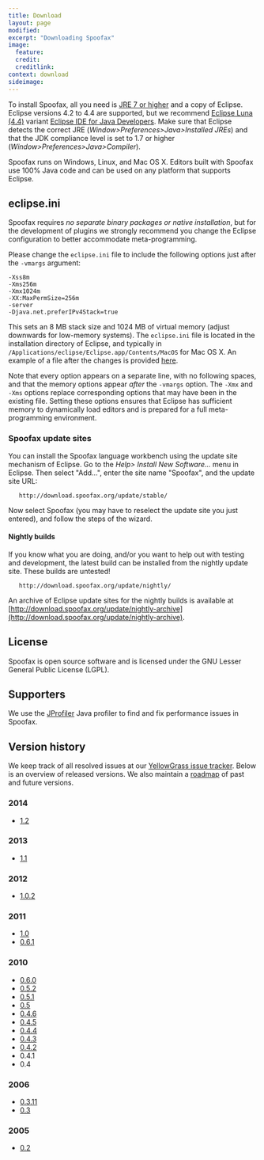 ```yaml
---
title: Download
layout: page
modified: 
excerpt: "Downloading Spoofax"
image:
  feature: 
  credit: 
  creditlink: 
context: download
sideimage: 
---
```


To install Spoofax, all you need is [JRE 7 or higher](http://www.oracle.com/technetwork/java/javase/downloads/index.html) 
and a copy of Eclipse. Eclipse versions 4.2 to 4.4 are supported, but we recommend [Eclipse Luna (4.4)](http://www.eclipse.org/downloads/) variant [Eclipse IDE for Java Developers](http://www.eclipse.org/downloads/packages/eclipse-ide-java-developers/lunasr1).
Make sure that Eclipse detects the correct JRE (*Window\>Preferences\>Java\>Installed JREs*) and that the JDK compliance level is set to 1.7 or higher (*Window\>Preferences\>Java\>Compiler*).

Spoofax runs on Windows, Linux, and Mac OS X. Editors built with Spoofax use 100% Java code and can be used on any platform that supports Eclipse.

## eclipse.ini

Spoofax requires *no separate binary packages or native installation*,
but for the development of plugins we strongly recommend you change the
Eclipse configuration to better accommodate meta-programming.

Please change the `eclipse.ini` file to include the following options
just after the `-vmargs` argument:

    -Xss8m
    -Xms256m
    -Xmx1024m
    -XX:MaxPermSize=256m
    -server
    -Djava.net.preferIPv4Stack=true

This sets an 8 MB stack size and 1024 MB of virtual memory (adjust
downwards for low-memory systems). The `eclipse.ini` file is located in
the installation directory of Eclipse, and typically in
`/Applications/eclipse/Eclipse.app/Contents/MacOS` for Mac OS X. An
example of a file after the changes is provided
[here](/Spoofax/ExampleIni).

Note that every option appears on a separate line, with no following
spaces, and that the memory options appear *after* the `-vmargs` option.
The `-Xmx` and `-Xms` options replace corresponding options that may
have been in the existing file. Setting these options ensures that
Eclipse has sufficient memory to dynamically load editors and is
prepared for a full meta-programming environment.

### Spoofax update sites

You can install the Spoofax language workbench using the update site
mechanism of Eclipse. Go to the *Help\> Install New Software...* menu in
Eclipse. Then select "Add...", enter the site name "Spoofax", and the
update site URL:

       http://download.spoofax.org/update/stable/

Now select Spoofax (you may have to reselect the update site you just
entered), and follow the steps of the wizard.

#### Nightly builds

If you know what you are doing, and/or you want to help out with testing
and development, the latest build can be installed from the nightly
update site. These builds are untested!

       http://download.spoofax.org/update/nightly/

An archive of Eclipse update sites for the nightly builds is available at [http://download.spoofax.org/update/nightly-archive](http://download.spoofax.org/update/nightly-archive).

## License

Spoofax is open source software and is licensed under the GNU Lesser
General Public License (LGPL).

## Supporters

We use the [JProfiler](http://www.ej-technologies.com/products/jprofiler/overview.html) Java profiler to find and fix performance issues in Spoofax.

## Version history

We keep track of all resolved issues at our [YellowGrass issue
tracker](http://yellowgrass.org/project/Spoofax). Below is an overview
of released versions. We also maintain a
[roadmap](http://yellowgrass.org/roadmap/Spoofax) of past and future
versions.

### 2014

- [1.2](https://github.com/metaborg/doc/blob/master/releases/spoofax/1.2.md)

### 2013

-   [1.1](http://metaborg.org/post/2/spoofax-1.1)

### 2012

-   [1.0.2](http://strategoxt.org/Spoofax/News#1.0.2)

### 2011

-   [1.0](http://strategoxt.org/Spoofax/News#1.0)
-   [0.6.1](http://yellowgrass.org/tag/Spoofax/0.6.1)

### 2010

-   [0.6.0](http://yellowgrass.org/tag/Spoofax/0.6.0)
-   [0.5.2](http://yellowgrass.org/tag/Spoofax/0.5.2)
-   [0.5.1](http://yellowgrass.org/tag/Spoofax/0.5.1)
-   [0.5](http://yellowgrass.org/tag/Spoofax/0.5)
-   [0.4.6](http://yellowgrass.org/tag/Spoofax/0.4.6)
-   [0.4.5](http://yellowgrass.org/tag/Spoofax/0.4.5)
-   [0.4.4](http://yellowgrass.org/tag/Spoofax/0.4.4)
-   [0.4.3](http://yellowgrass.org/tag/Spoofax/0.4.3)
-   [0.4.2](http://yellowgrass.org/tag/Spoofax/0.4.2)
-   0.4.1
-   0.4

### 2006

-   [0.3.11](http://journal.boblycat.org/node/1159)
-   [0.3](http://journal.boblycat.org/node/1112)

### 2005

-   [0.2](http://journal.boblycat.org/node/1106)

